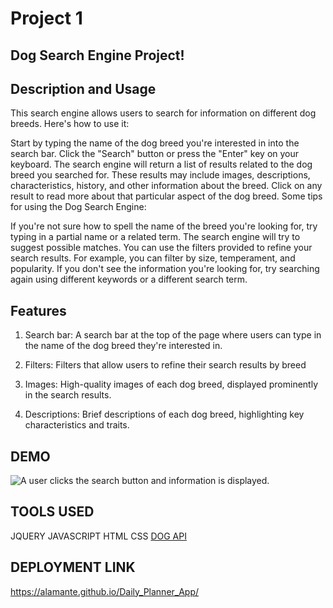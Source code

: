# Project 1
## Dog Search Engine Project!

## Description and Usage

This search engine allows users to search for information on different dog breeds. Here's how to use it:

Start by typing the name of the dog breed you're interested in into the search bar.
Click the "Search" button or press the "Enter" key on your keyboard.
The search engine will return a list of results related to the dog breed you searched for. These results may include images, descriptions, characteristics, history, and other information about the breed.
Click on any result to read more about that particular aspect of the dog breed.
Some tips for using the Dog Search Engine:

If you're not sure how to spell the name of the breed you're looking for, try typing in a partial name or a related term. The search engine will try to suggest possible matches.
You can use the filters provided to refine your search results. For example, you can filter by size, temperament, and popularity.
If you don't see the information you're looking for, try searching again using different keywords or a different search term.


## Features

1. Search bar: A search bar at the top of the page where users can type in the name of the dog breed they're interested in.

2. Filters: Filters that allow users to refine their search results by breed
3. Images: High-quality images of each dog breed, displayed prominently in the search results.
4. Descriptions: Brief descriptions of each dog breed, highlighting key characteristics and traits.

## DEMO

![A user clicks the search button and information is displayed.](/project3/images/demo.gif)


## TOOLS USED
JQUERY
JAVASCRIPT
HTML
CSS
[DOG API](https://api-ninjas.com/api)

## DEPLOYMENT LINK
https://alamante.github.io/Daily_Planner_App/